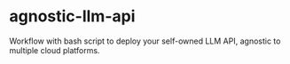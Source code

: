 # agnostic-llm-api
Workflow with bash script to deploy your self-owned LLM API, agnostic to multiple cloud platforms.
